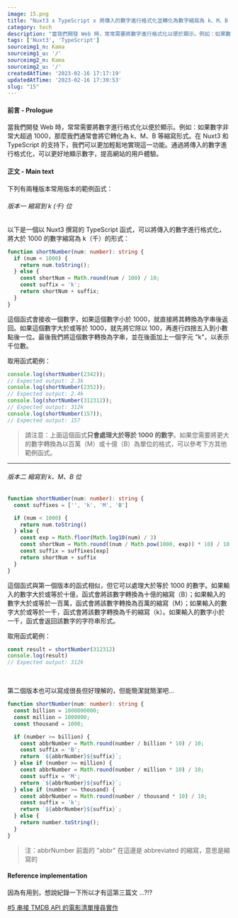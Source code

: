 ```yaml
---
image: 15.png
title: "Nuxt3 x TypeScript x 將傳入的數字進行格式化並轉化為數字縮寫為 k、M、B 格式"
category: tech
description: "當我們開發 Web 時，常常需要將數字進行格式化以便於顯示。例如：如果數字非常大超過 1000，那麼我們通常會將它轉化為 k、M、B 等縮寫形式。"
tags: ['Nuxt3', 'TypeScript']
sourceimg1_n: Kama
sourceimg1_u: '/'
sourceimg2_n: Kama
sourceimg2_u: '/'
createdAtTime: '2023-02-16 17:17:19'
updatedAtTime: '2023-02-16 17:39:53'
slug: "15"
---
```


#### 前言 - Prologue

當我們開發 Web 時，常常需要將數字進行格式化以便於顯示。例如：如果數字非常大超過 1000，那麼我們通常會將它轉化為 k、M、B 等縮寫形式。在 Nuxt3 和 TypeScript 的支持下，我們可以更加輕鬆地實現這一功能。通過將傳入的數字進行格式化，可以更好地顯示數字，提高網站的用戶體驗。

#### 正文 - Main text

下列有兩種版本常用版本的範例函式：

###### 版本一 縮寫到 k (千) 位

以下是一個以 Nuxt3 撰寫的 TypeScript 函式，可以將傳入的數字進行格式化，將大於 1000 的數字縮寫為 k（千）的形式：
```ts
function shortNumber(num: number): string {
  if (num < 1000) {
    return num.toString();
  } else {
    const shortNum = Math.round(num / 100) / 10;
    const suffix = 'k';
    return shortNum + suffix;
  }
}
```

這個函式會接收一個數字，如果這個數字小於 1000，就直接將其轉換為字串後返回。如果這個數字大於或等於 1000，就先將它除以 100，再進行四捨五入到小數點後一位。最後我們將這個數字轉換為字串，並在後面加上一個字元 "k"，以表示千位數。

取用函式範例：

```ts
console.log(shortNumber(2342));
// Expected output: 2.3k
console.log(shortNumber(2352));
// Expected output: 2.4k
console.log(shortNumber(312312));
// Expected output: 312k
console.log(shortNumber(157));
// Expected output: 157
```

> 請注意：上面這個函式**只會處理大於等於 1000 的數字**。如果您需要將更大的數字轉換為以百萬（M）或十億（B）為單位的格式，可以參考下方其他範例函式。

---

###### 版本二 縮寫到 k、M、B 位

```ts
function shortNumber(num: number): string {
  const suffixes = ['', 'k', 'M', 'B']

  if (num < 1000) {
    return num.toString()
  } else {
    const exp = Math.floor(Math.log10(num) / 3)
    const shortNum = Math.round((num / Math.pow(1000, exp)) * 10) / 10
    const suffix = suffixes[exp]
    return shortNum + suffix
  }
}
```

這個函式與第一個版本的函式相似，但它可以處理大於等於 1000 的數字。如果輸入的數字大於或等於十億，函式會將該數字轉換為十億的縮寫（B）；如果輸入的數字大於或等於一百萬，函式會將該數字轉換為百萬的縮寫（M）；如果輸入的數字大於或等於一千，函式會將該數字轉換為千的縮寫（k）。如果輸入的數字小於一千，函式會返回該數字的字符串形式。

取用函式範例：

```ts
const result = shortNumber(312312)
console.log(result)
// Expected output: 312k
```

<br/>

第二個版本也可以寫成很長但好理解的，但能簡潔就簡潔吧...

```ts
function shortNumber(num: number): string {
  const billion = 1000000000;
  const million = 1000000;
  const thousand = 1000;

  if (number >= billion) {
    const abbrNumber = Math.round(number / billion * 10) / 10;
    const suffix = 'B';
    return `${abbrNumber}${suffix}`;
  } else if (number >= million) {
    const abbrNumber = Math.round(number / million * 10) / 10;
    const suffix = 'M';
    return `${abbrNumber}${suffix}`;
  } else if (number >= thousand) {
    const abbrNumber = Math.round(number / thousand * 10) / 10;
    const suffix = 'k';
    return `${abbrNumber}${suffix}`;
  } else {
    return number.toString();
  }
}
```
> 注：abbrNumber 前面的 "abbr" 在這邊是 abbreviated 的縮寫，意思是縮寫的

#### Reference implementation

因為有用到，想說紀錄一下所以才有這第三篇文 ...?!?

[#5 串接 TMDB API 的電影清單搜尋實作](portfolio-TMDBMVAPP-MoviesApp)